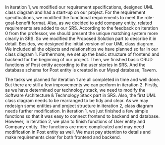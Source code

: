In iteration 1, we modified our requirement specifications, designed UML class diagram and had a start-up on our project.
For the requirement specifications, we modified the functional requirements to meet the role-goal-benefit format. Also, as we decided to add company entity, 
related requirements are added to our SRS. According to the feedback on iteration 0 from the professor, we should present the unique matching system more clearly 
in SRS. So we modified the Proposed Solution part to describe it in detail.
Besides, we designed the initial version of our UML class diagram. We included all the objects and relationships we have planned so far in our class diagram 1.
Furthermore, we set up the basic structure of frontend and backend for the beginning of our project. Then, we finished basic CRUD functions of Post entity according to 
the user stories in SRS. And the database schema for Post entity is created in our Mysql database, Tavern.

The tasks we planned for iteration 1 are all completed in time and well done. But there are still a few improvements we can perform in iteration 2.
Firstly, as we have determined our technology stack, we need to modify the Software Architecture & Technology Stack part in SRS.
Also, the first UML class diagram needs to be rearranged to be tidy and clear. As we may redesign some entities and project structure in iteration 2, class diagram 
needs further modification.
In iteration 1, we just finished a few simple functions so that it was easy to connect frontend to backend and database. However, in iteration 2, we plan to finish 
functions of User entity and Company entity. The functions are more complicated and may need modification in Post entity as well. We must pay attention to details 
and make requirements clear for both frontend and backend.